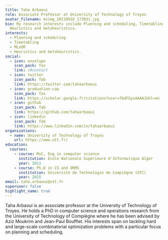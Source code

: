 ```yaml
---
title: Taha Arbaoui
role: Associate Professor at University of Technology of Troyes
avatar_filename: mvimg_20210910_173031.jpg
bio: My research interests include Planning and scheduling, Timetabling, MLxOR,
  Heuristics and metaheuristics.
interests:
  - Planning and scheduling
  - Timetabling
  - MLxOR
  - Heuristics and metaheuristics.
social:
  - icon: envelope
    icon_pack: fas
    link: /#contact
  - icon: twitter
    icon_pack: fab
    link: https://twitter.com/tahaarbaoui
  - icon: graduation-cap
    icon_pack: fas
    link: https://scholar.google.fr/citations?user=fbdFGysAAAAJ&hl=en
  - icon: github
    icon_pack: fab
    link: https://github.com/tahaarbaoui
  - icon: linkedin
    icon_pack: fab
    link: https://www.linkedin.com/in/tahaarbaoui
organizations:
  - name: University of Technology of Troyes
    url: https://www.utt.fr/
education:
  courses:
    - course: MsC, Eng in computer science
      institution: Ecole Nationale Supérieure d'Informatique Alger
      year: 2011
    - course: Ph.D in CS and ORMS
      institution: Université de Technologie de Compiègne (UTC)
      year: 2015
email: taha.arbaoui@utt.fr
superuser: false
highlight_name: true
---
```

T﻿aha Arbaoui is an associate professor at the University of Technology of Troyes. He holds a PhD in computer science and operations research from the University of Technology of Compiègne where he has been advised by Aziz Moukrim and Jean-Paul Boufflet. His interests span on tackling hard and large-scale combinatorial optimization problems with a particular focus on planning and scheduling.